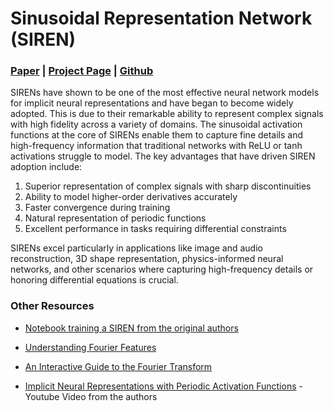 # Sinusoidal Representation Network (SIREN)

### [Paper](https://arxiv.org/abs/2006.09661) | [Project Page](https://www.vincentsitzmann.com/siren/) | [Github](https://github.com/vsitzmann/siren)

SIRENs have shown to be one of the most effective neural network models for implicit neural representations and have began to become widely adopted. This is due to their remarkable ability to represent complex signals with high fidelity across a variety of domains. The sinusoidal activation functions at the core of SIRENs enable them to capture fine details and high-frequency information that traditional networks with ReLU or tanh activations struggle to model.
The key advantages that have driven SIREN adoption include:

1. Superior representation of complex signals with sharp discontinuities
2. Ability to model higher-order derivatives accurately
3. Faster convergence during training
4. Natural representation of periodic functions
5. Excellent performance in tasks requiring differential constraints

SIRENs excel particularly in applications like image and audio reconstruction, 3D shape representation, physics-informed neural networks, and other scenarios where capturing high-frequency details or honoring differential equations is crucial.

### Other Resources

* [Notebook training a SIREN from the original authors](models/SIREN/explore_siren.ipynb)

* [Understanding Fourier Features](https://sair.synerise.com/fourier-feature-encoding/)

* [An Interactive Guide to the Fourier Transform](https://betterexplained.com/articles/an-interactive-guide-to-the-fourier-transform/)

* [Implicit Neural Representations with Periodic Activation Functions](https://www.youtube.com/watch?v=Q2fLWGBeaiI&t=2s) - Youtube Video from the authors

